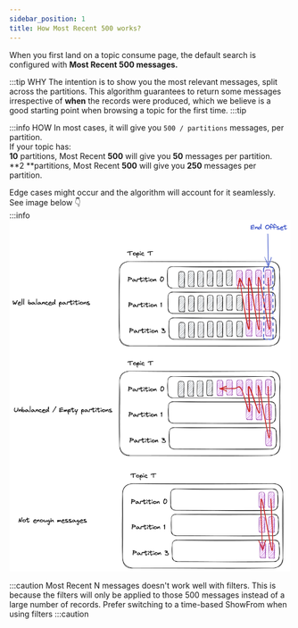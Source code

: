 ```yaml
---
sidebar_position: 1
title: How Most Recent 500 works?
---
```


When you first land on a topic consume page, the default search is configured with **Most Recent 500 messages.**

:::tip WHY
The intention is to show you the most relevant messages, split across the partitions. This algorithm guarantees to return some messages irrespective of **when** the records were produced, which we believe is a good starting point when browsing a topic for the first time.
:::tip

:::info HOW
In most cases, it will give you `500 / partitions` messages, per partition.  
If your topic has:  
**10** partitions, Most Recent **500** will give you **50** messages per partition.  
**2 **partitions, Most Recent **500** will give you **250** messages per partition.  

Edge cases might occur and the algorithm will account for it seamlessly.  
See image below 👇  
:::info
![Capture d’écran 2024-01-12 à 12.12.14.png](img/most-recent-500.png)


:::caution
Most Recent N messages doesn't work well with filters. This is because the filters will only be applied to those 500 messages instead of a large number of records. Prefer switching to a time-based ShowFrom when using filters
:::caution
